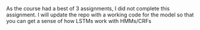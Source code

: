 As the course had a best of 3 assignments, I did not complete this assignment. I will update the repo with a working code for the model so that you can get a sense of how LSTMs work with HMMs/CRFs
